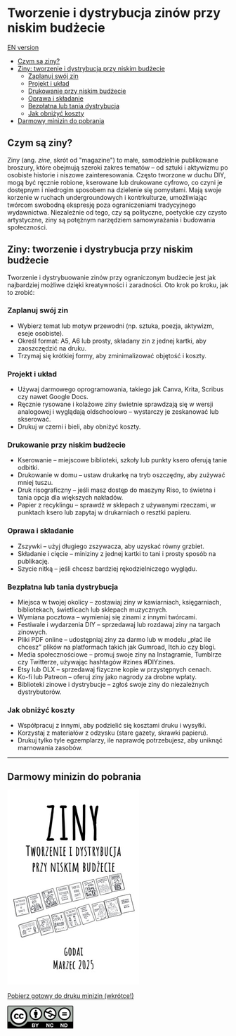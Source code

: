 # Tworzenie i dystrybucja zinów przy niskim budżecie <!-- omit in toc -->

[EN version](making_zines.md)

- [Czym są ziny?](#czym-są-ziny)
- [Ziny: tworzenie i dystrybucja przy niskim budżecie](#ziny-tworzenie-i-dystrybucja-przy-niskim-budżecie)
	- [Zaplanuj swój zin](#zaplanuj-swój-zin)
	- [Projekt i układ](#projekt-i-układ)
	- [Drukowanie przy niskim budżecie](#drukowanie-przy-niskim-budżecie)
	- [Oprawa i składanie](#oprawa-i-składanie)
	- [Bezpłatna lub tania dystrybucja](#bezpłatna-lub-tania-dystrybucja)
	- [Jak obniżyć koszty](#jak-obniżyć-koszty)
- [Darmowy minizin do pobrania](#darmowy-minizin-do-pobrania)

## Czym są ziny?

Ziny (ang. _zine_, skrót od "magazine") to małe, samodzielnie publikowane broszury, które obejmują szeroki zakres tematów &ndash; od sztuki i aktywizmu po osobiste historie i niszowe zainteresowania. Często tworzone w duchu DIY, mogą być ręcznie robione, kserowane lub drukowane cyfrowo, co czyni je dostępnym i niedrogim sposobem na dzielenie się pomysłami. Mają swoje korzenie w ruchach undergroundowych i kontrkulturze, umożliwiając twórcom swobodną ekspresję poza ograniczeniami tradycyjnego wydawnictwa. Niezależnie od tego, czy są polityczne, poetyckie czy czysto artystyczne, ziny są potężnym narzędziem samowyrażania i budowania społeczności.

## Ziny: tworzenie i dystrybucja przy niskim budżecie

Tworzenie i dystrybuowanie zinów przy ograniczonym budżecie jest jak najbardziej możliwe dzięki kreatywności i zaradności. Oto krok po kroku, jak to zrobić:

### Zaplanuj swój zin

* Wybierz temat lub motyw przewodni (np. sztuka, poezja, aktywizm, eseje osobiste).
* Określ format: A5, A6 lub prosty, składany zin z jednej kartki, aby zaoszczędzić na druku.
* Trzymaj się krótkiej formy, aby zminimalizować objętość i koszty.

### Projekt i układ

* Używaj darmowego oprogramowania, takiego jak Canva, Krita, Scribus czy nawet Google Docs.
* Ręcznie rysowane i kolażowe ziny świetnie sprawdzają się w wersji analogowej i wyglądają oldschoolowo &ndash; wystarczy je zeskanować lub skserować.
* Drukuj w czerni i bieli, aby obniżyć koszty.

### Drukowanie przy niskim budżecie

* Kserowanie &ndash; miejscowe biblioteki, szkoły lub punkty ksero oferują tanie odbitki.
* Drukowanie w domu &ndash; ustaw drukarkę na tryb oszczędny, aby zużywać mniej tuszu.
* Druk risograficzny &ndash; jeśli masz dostęp do maszyny Riso, to świetna i tania opcja dla większych nakładów.
* Papier z recyklingu &ndash; sprawdź w sklepach z używanymi rzeczami, w punktach ksero lub zapytaj w drukarniach o resztki papieru.

### Oprawa i składanie

* Zszywki &ndash; użyj długiego zszywacza, aby uzyskać równy grzbiet.
* Składanie i cięcie &ndash; miniziny z jednej kartki to tani i prosty sposób na publikację.
* Szycie nitką &ndash; jeśli chcesz bardziej rękodzielniczego wyglądu.

### Bezpłatna lub tania dystrybucja

* Miejsca w twojej okolicy &ndash; zostawiaj ziny w kawiarniach, księgarniach, bibliotekach, świetlicach lub sklepach muzycznych.
* Wymiana pocztowa &ndash; wymieniaj się zinami z innymi twórcami.
* Festiwale i wydarzenia DIY &ndash; sprzedawaj lub rozdawaj ziny na targach zinowych.
* Pliki PDF online &ndash; udostępniaj ziny za darmo lub w modelu „płać ile chcesz” plików na platformach takich jak Gumroad, Itch.io czy blogi.
* Media społecznościowe &ndash; promuj swoje ziny na Instagramie, Tumblrze czy Twitterze, używając hashtagów #zines #DIYzines.
* Etsy lub OLX &ndash; sprzedawaj fizyczne kopie w przystępnych cenach.
* Ko-fi lub Patreon &ndash; oferuj ziny jako nagrody za drobne wpłaty.
* Biblioteki zinowe i dystrybucje &ndash; zgłoś swoje ziny do niezależnych dystrybutorów.

### Jak obniżyć koszty

* Współpracuj z innymi, aby podzielić się kosztami druku i wysyłki.
* Korzystaj z materiałów z odzysku (stare gazety, skrawki papieru).
* Drukuj tylko tyle egzemplarzy, ile naprawdę potrzebujesz, aby uniknąć marnowania zasobów.

---

## Darmowy minizin do pobrania

![Minizine](assets/ziny_z_malym_budzetem.jpg "Ziny: tworzenie i dystrybucja przy niskim budżecie")

[Pobierz gotowy do druku minizin (wkrótce!)](#)

![CC BY-NC-ND](assets/by-nc-nd-150x52.png "Creative commons - Attribution - Non-commercial - No derivatives")
